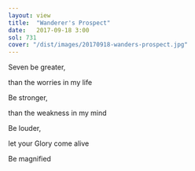 ```yaml
---
layout: view
title:  "Wanderer's Prospect"
date:   2017-09-18 3:00
sol: 731
cover: "/dist/images/20170918-wanders-prospect.jpg"
---
```

Seven be greater,

than the worries in my life

Be stronger,

than the weakness in my mind

Be louder,

let your Glory come alive

Be magnified
